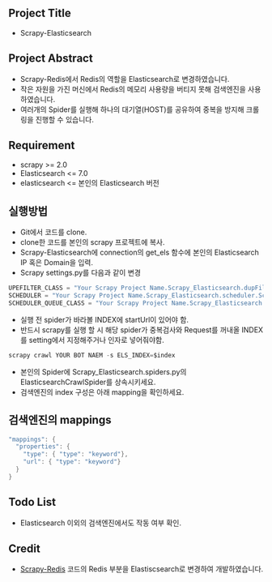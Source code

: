 ## Project Title
- Scrapy-Elasticsearch

## Project Abstract
- Scrapy-Redis에서 Redis의 역할을 Elasticsearch로 변경하였습니다.
- 작은 자원을 가진 머신에서 Redis의 메모리 사용량을 버티지 못해 검색엔진을 사용하였습니다.
- 여러개의 Spider를 실행해 하나의 대기열(HOST)를 공유하여 중복을 방지해 크롤링을 진행할 수 있습니다.

## Requirement
- scrapy >= 2.0
- Elasticsearch <= 7.0
- elasticsearch <= 본인의 Elasticsearch 버전

## 실행방법
- Git에서 코드를 clone.
- clone한 코드를 본인의 scrapy 프로젝트에 복사.
- Scrapy-Elasticsearch에 connection의 get_els 함수에 본인의 Elasticsearch IP 혹은 Domain을 입력.
- Scrapy settings.py를 다음과 같이 변경
```c
UPEFILTER_CLASS = "Your Scrapy Project Name.Scrapy_Elasticsearch.dupFilter.RFPDupeFilter"
SCHEDULER = "Your Scrapy Project Name.Scrapy_Elasticsearch.scheduler.Scheduler"
SCHEDULER_QUEUE_CLASS = "Your Scrapy Project Name.Scrapy_Elasticsearch.queue.SpiderQueue"
```
- 실행 전 spider가 바라볼 INDEX에 startUrl이 있어야 함.
- 반드시 scrapy를 실행 할 시 해당 spider가 중복검사와 Request를 꺼내올 INDEX를 setting에서 지정해주거나 인자로 넣어줘야함.
```c
scrapy crawl YOUR BOT NAEM -s ELS_INDEX=$index
```
- 본인의 Spider에 Scrapy_Elasticsearch.spiders.py의 ElasticsearchCrawlSpider를 상속시키세요.
- 검색엔진의 index 구성은 아래 mapping을 확인하세요.


## 검색엔진의 mappings
```c
"mappings": {
  "properties": {
    "type": { "type": "keyword"},
    "url": { "type": "keyword"}
  }
}
```

## Todo List
- Elasticsearch 이외의 검색엔진에서도 작동 여부 확인.

## Credit
- [Scrapy-Redis](https://github.com/rmax/scrapy-redis) 코드의 Redis 부분을 Elastiscsearch로 변경하여 개발하였습니다.
